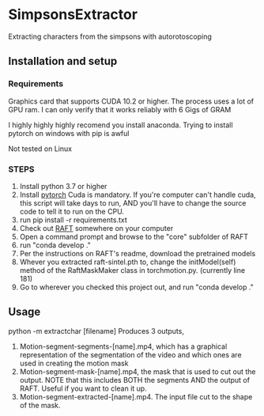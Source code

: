 # SimpsonsExtractor
Extracting characters from the simpsons with autorotoscoping

## Installation and setup
### Requirements
Graphics card that supports CUDA 10.2 or higher.  The process uses a lot of GPU ram.  I can only verify that it works reliably with 6 Gigs of GRAM

I highly highly highly recomend you install anaconda.  Trying to install pytorch on windows with pip is awful

Not tested on Linux

### STEPS

1.  Install python 3.7 or higher
2.  Install [pytorch](https://pytorch.org/get-started/locally/)  Cuda is mandatory.  If you're computer can't handle cuda, this script will take days to run, AND you'll have to change the source code to tell it to run on the CPU.
3.  run pip install -r requirements.txt
4.  Check out [RAFT](https://github.com/princeton-vl/RAFT) somewhere on your computer
  1.  Open a command prompt and browse to the "core" subfolder of RAFT
  2.  run "conda develop ."
  3.  Per the instructions on RAFT's readme, download the pretrained models
  4.  Whever you extracted raft-sintel.pth to, change the initModel(self) method of the RaftMaskMaker class in torchmotion.py.  (currently line 181)
5.  Go to wherever you checked this project out, and run "conda develop ."

## Usage
python -m extractchar [filename]
Produces 3 outputs,
1.  Motion-segment-segments-[name].mp4,  which has a graphical representation of the segmentation of the video and which ones are used in creating the motion mask
2.  Motion-segment-mask-[name].mp4, the mask that is used to cut out the output.  NOTE that this includes BOTH the segments AND the output of RAFT.  Useful if you want to clean it up.
3.  Motion-segment-extracted-[name].mp4.  The input file cut to the shape of the mask.
